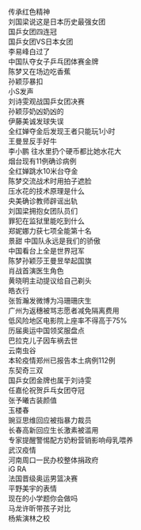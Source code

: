 传承红色精神  
刘国梁说这是日本历史最强女团  
国乒女团四连冠  
国乒女团VS日本女团  
李易峰白过了  
中国队夺女子乒乓团体赛金牌  
陈梦又在场边吃香蕉  
孙颖莎暴扣  
小S发声  
刘诗雯观战国乒女团决赛  
孙颖莎奶凶奶凶的  
伊藤美诚发球失误  
全红婵夺金后发现王者只能玩1小时  
王曼昱反手好牛  
李小鹏 往水里扔个硬币都比她水花大  
烟台现有11例确诊病例  
全红婵跳水10米台夺金  
陈梦交流战术时用拍子遮脸  
压水花的技术原理是什么  
央美确诊教师辟谣出轨  
刘国梁拥抱女团队员们  
罪犯在监狱里能吃到什么  
郑妮娜力获七项全能第十名  
景甜 中国队永远是我们的骄傲  
中国看台上全是世界冠军  
陈梦孙颖莎王曼昱举起国旗  
肖战首演医生角色  
黄晓明主动提议给自己剃头  
皓衣行  
张哲瀚发微博为冯珊珊庆生  
广州为返穗被骂志愿者减免隔离费用  
低风险地区电影院上座率不得高于75%  
历届奥运中国领奖服盘点  
巴拉克儿子因车祸去世  
云南虫谷  
本轮疫情郑州已报告本土病例112例  
东契奇三双  
国乒女团金牌也属于刘诗雯  
任嘉伦祝贺乒乓女团夺冠  
张予曦古装颜值  
玉楼春  
豌豆思维回应被指暴力裁员  
长春高新回应生长激素被滥用  
专家提醒警惕配方奶粉营销影响母乳喂养  
武汉疫情  
河南周口一民办校整体捐政府  
iG RA  
法国晋级奥运男篮决赛  
平野美宇的表情  
现在的小学题你会做吗  
马龙许昕带孩子对比  
杨紫演林之校  
